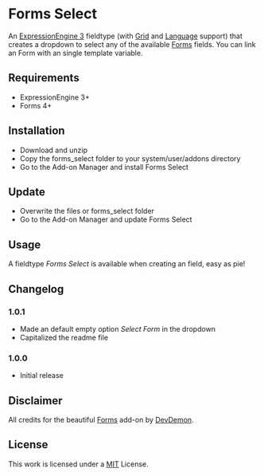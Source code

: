 # Forms Select
An [ExpressionEngine 3](https://expressionengine.com/) fieldtype (with [Grid](http://ellislab.com/expressionengine/user-guide/modules/channel/grid.html) and [Language](https://docs.expressionengine.com/latest/cp/utilities/translate/index.html) support) that creates a dropdown to select any of the available [Forms](http://www.devdemon.com/expressionengine-addons/forms) fields. You can link an Form with an single template variable.

## Requirements
- ExpressionEngine 3+
- Forms 4+

## Installation
- Download and unzip
- Copy the forms_select folder to your system/user/addons directory
- Go to the Add-on Manager and install Forms Select

## Update
- Overwrite the files or forms_select folder
- Go to the Add-on Manager and update Forms Select

## Usage
A fieldtype _Forms Select_ is available when creating an field, easy as pie!

## Changelog
### 1.0.1
- Made an default empty option _Select Form_ in the dropdown
- Capitalized the readme file

### 1.0.0
- Initial release

## Disclaimer
All credits for the beautiful [Forms](http://www.devdemon.com/expressionengine-addons/forms) add-on by [DevDemon](http://www.devdemon.com). 

## License
This work is licensed under a [MIT](https://opensource.org/licenses/MIT) License.